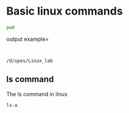 # Basic linux commands 
```bash
pwd
```

output example=
```


/d/upes/Linux_lab
```

## ls command
The ls command in linux

```bash
ls-a
```